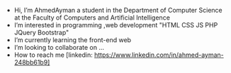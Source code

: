 - Hi, I’m AhmedAyman a student in the Department of Computer Science at the Faculty of Computers and Artificial Intelligence
- I’m interested in programming ,web development "HTML CSS JS PHP JQuery Bootstrap"
- I’m currently learning the front-end web
- I’m looking to collaborate on ...
- How to reach me [linkedin: https://www.linkedin.com/in/ahmed-ayman-248bb61b9]
                  




